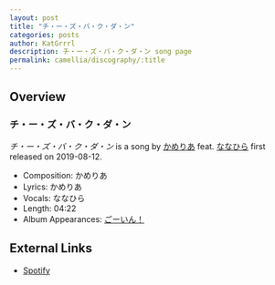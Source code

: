 ```yaml
---
layout: post
title: "チ・ー・ズ・バ・ク・ダ・ン"
categories: posts
author: KatGrrrl
description: チ・ー・ズ・バ・ク・ダ・ン song page
permalink: camellia/discography/:title
---
```


## Overview

### チ・ー・ズ・バ・ク・ダ・ン

*チ・ー・ズ・バ・ク・ダ・ン* is a song by [かめりあ](<{% link postsWiki/_posts/2023-12-10-camellia.md %}>) feat. [ななひら](#) first released on 2019-08-12.

* Composition: かめりあ
* Lyrics: かめりあ
* Vocals: ななひら
* Length: 04:22
* Album Appearances: [ごーいん！](<{% link postsInclude/_posts/camellia/albums/Goin/2023-12-21-Goin.md %}>)

## External Links

* [Spotify](https://open.spotify.com/track/6Xkyohmyx98kb4vteDacKV?si=269ae0c222e04523)
